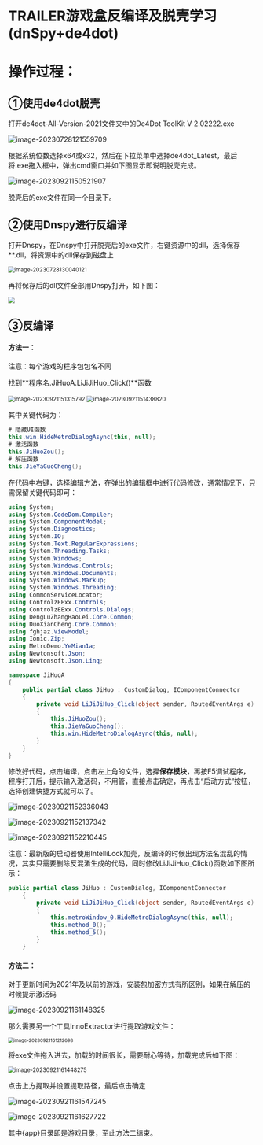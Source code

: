 # TRAILER游戏盒反编译及脱壳学习(dnSpy+de4dot)

# 操作过程：

## ①使用de4dot脱壳

打开de4dot-All-Version-2021文件夹中的De4Dot ToolKit V 2.02222.exe

![image-20230728121559709](http://sapic.lyh27.top/static/upload/admin/image-20230728121559709.png)

根据系统位数选择x64或x32，然后在下拉菜单中选择de4dot_Latest，最后将.exe拖入框中，弹出cmd窗口并如下图显示即说明脱壳完成。

![image-20230921150521907](http://sapic.lyh27.top/static/upload/admin/image-20230921150521907.png)

脱壳后的exe文件在同一个目录下。

## ②使用Dnspy进行反编译

打开Dnspy，在Dnspy中打开脱壳后的exe文件，右键资源中的dll，选择保存**.dll，将资源中的dll保存到磁盘上

<img src="http://sapic.lyh27.top/static/upload/admin/image-20230728130040121.png" alt="image-20230728130040121" style="zoom: 80%;" />

再将保存后的dll文件全部用Dnspy打开，如下图：

<img src="http://sapic.lyh27.top/static/upload/admin/image-20230728130237477.png" style="zoom: 80%;" />

## ③反编译

#### 方法一：

注意：每个游戏的程序包包名不同

找到**程序名.JiHuoA.LiJiJiHuo_Click()**函数

<img src="http://sapic.lyh27.top/static/upload/admin/image-20230921151315792.png" alt="image-20230921151315792" style="zoom:80%;" />

<img src="http://sapic.lyh27.top/static/upload/admin/image-20230921151438820.png" alt="image-20230921151438820" style="zoom:80%;" />

其中关键代码为：

```c#
# 隐藏UI函数
this.win.HideMetroDialogAsync(this, null);
# 激活函数
this.JiHuoZou();
# 解压函数
this.JieYaGuoCheng();
```

在代码中右键，选择编辑方法，在弹出的编辑框中进行代码修改，通常情况下，只需保留关键代码即可：

```c#
using System;
using System.CodeDom.Compiler;
using System.ComponentModel;
using System.Diagnostics;
using System.IO;
using System.Text.RegularExpressions;
using System.Threading.Tasks;
using System.Windows;
using System.Windows.Controls;
using System.Windows.Documents;
using System.Windows.Markup;
using System.Windows.Threading;
using CommonServiceLocator;
using ControlzEExx.Controls;
using ControlzEExx.Controls.Dialogs;
using DengLuZhangHaoLei.Core.Common;
using DuoXianCheng.Core.Common;
using fghjaz.ViewModel;
using Ionic.Zip;
using MetroDemo.YeMian1a;
using Newtonsoft.Json;
using Newtonsoft.Json.Linq;

namespace JiHuoA
{
	public partial class JiHuo : CustomDialog, IComponentConnector
	{
		private void LiJiJiHuo_Click(object sender, RoutedEventArgs e)
		{
			this.JiHuoZou();
			this.JieYaGuoCheng();
			this.win.HideMetroDialogAsync(this, null);
		}
	}
}
```

修改好代码，点击编译，点击左上角的文件，选择**保存模块**，再按F5调试程序，程序打开后，提示输入激活码，不用管，直接点击确定，再点击“启动方式”按钮，选择创建快捷方式就可以了。

![image-20230921152336043](http://sapic.lyh27.top/static/upload/admin/image-20230921152336043.png)

![image-20230921152137342](http://sapic.lyh27.top/static/upload/admin/image-20230921152137342.png)

![image-20230921152210445](http://sapic.lyh27.top/static/upload/admin/image-20230921152210445.png)

注意：最新版的启动器使用IntelliLock加壳，反编译的时候出现方法名混乱的情况，其实只需要删除反混淆生成的代码，同时修改LiJiJiHuo_Click()函数如下图所示：

```c#
public partial class JiHuo : CustomDialog, IComponentConnector
	{
		private void LiJiJiHuo_Click(object sender, RoutedEventArgs e)
		{
			this.metroWindow_0.HideMetroDialogAsync(this, null);
			this.method_0();
			this.method_5();
		}
	}
```

#### 方法二：

对于更新时间为2021年及以前的游戏，安装包加密方式有所区别，如果在解压的时候提示激活码

![image-20230921161148325](http://sapic.lyh27.top/static/upload/admin/image-20230921161148325.png)

那么需要另一个工具InnoExtractor进行提取游戏文件：

<img src="http://sapic.lyh27.top/static/upload/admin/image-20230921161212698.png" alt="image-20230921161212698" style="zoom: 67%;" />

将exe文件拖入进去，加载的时间很长，需要耐心等待，加载完成后如下图：

<img src="http://sapic.lyh27.top/static/upload/admin/image-20230921161448275.png" alt="image-20230921161448275" style="zoom:80%;" />

点击上方提取并设置提取路径，最后点击确定

![image-20230921161547245](http://sapic.lyh27.top/static/upload/admin/image-20230921161547245.png)

![image-20230921161627722](http://sapic.lyh27.top/static/upload/admin/image-20230921161627722.png)



其中{app}目录即是游戏目录，至此方法二结束。